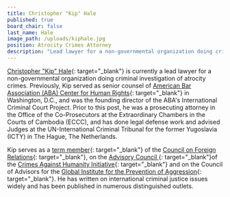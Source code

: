 ```yaml
---
title: Christopher "Kip" Hale
published: true
board_chair: false
last_name: Hale
image_path: /uploads/kiphale.jpg
position: Atrocity Crimes Attorney
description: "Lead lawyer for a non-governmental organization doing criminal investigation of atrocity crimes"
---
```


[Christopher "Kip" Hale](https://www.linkedin.com/in/kiphale/){: target="_blank"} is currently a lead lawyer for a non-governmental organization doing criminal investigation of atrocity crimes. Previously, Kip served as senior counsel of [American Bar Association (ABA) Center for Human Rights](https://www.americanbar.org/groups/human_rights/){: target="_blank"} in Washington, D.C., and was the founding director of the ABA's International Criminal Court Project. Prior to this post, he was a prosecuting attorney in the Office of the Co-Prosecutors at the Extraordinary Chambers in the Courts of Cambodia (ECCC), and has done legal defense work and advised Judges at the UN-International Criminal Tribunal for the former Yugoslavia (ICTY) in The Hague, The Netherlands.

Kip serves as a [term member](https://www.cfr.org/membership/membership-roster-a-f){: target="_blank"} of the [Council on Foreign Relations](https://www.cfr.org/){: target="_blank"}, on the [Advisory Council ](http://law.wustl.edu/harris/CAH/docs/CrimesAgainstHumanity-AdvisoryCouncil-Alpha-6.8.17.pdf){: target="_blank"}of the [Crimes Against Humanity Initiative](http://law.wustl.edu/WashULaw/crimesagainsthumanity/){: target="_blank"} and on the Council of Advisors for the [Global Institute for the Prevention of Aggression](https://crimeofaggression.info/the-campaign/the-global-institute-for-the-prevention-of-aggression/){: target="_blank"}. He has written on international criminal justice issues widely and has been published in numerous distinguished outlets.&nbsp;